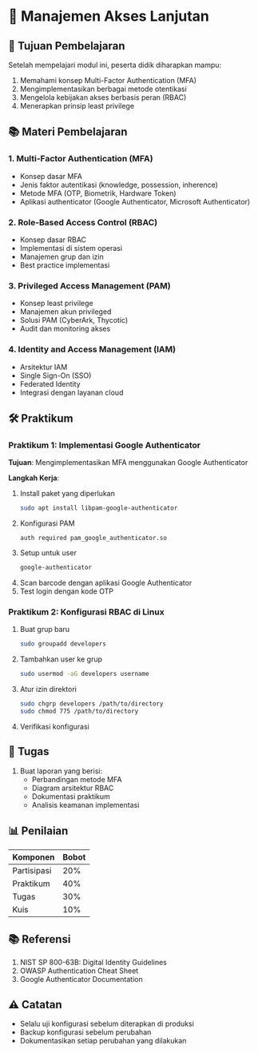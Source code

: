 # 🔑 Manajemen Akses Lanjutan

## 🎯 Tujuan Pembelajaran
Setelah mempelajari modul ini, peserta didik diharapkan mampu:
1. Memahami konsep Multi-Factor Authentication (MFA)
2. Mengimplementasikan berbagai metode otentikasi
3. Mengelola kebijakan akses berbasis peran (RBAC)
4. Menerapkan prinsip least privilege

## 📚 Materi Pembelajaran

### 1. Multi-Factor Authentication (MFA)
   - Konsep dasar MFA
   - Jenis faktor autentikasi (knowledge, possession, inherence)
   - Metode MFA (OTP, Biometrik, Hardware Token)
   - Aplikasi authenticator (Google Authenticator, Microsoft Authenticator)

### 2. Role-Based Access Control (RBAC)
   - Konsep dasar RBAC
   - Implementasi di sistem operasi
   - Manajemen grup dan izin
   - Best practice implementasi

### 3. Privileged Access Management (PAM)
   - Konsep least privilege
   - Manajemen akun privileged
   - Solusi PAM (CyberArk, Thycotic)
   - Audit dan monitoring akses

### 4. Identity and Access Management (IAM)
   - Arsitektur IAM
   - Single Sign-On (SSO)
   - Federated Identity
   - Integrasi dengan layanan cloud

## 🛠️ Praktikum

### Praktikum 1: Implementasi Google Authenticator
**Tujuan**: Mengimplementasikan MFA menggunakan Google Authenticator

**Langkah Kerja**:
1. Install paket yang diperlukan
   ```bash
   sudo apt install libpam-google-authenticator
   ```
2. Konfigurasi PAM
   ```
   auth required pam_google_authenticator.so
   ```
3. Setup untuk user
   ```bash
   google-authenticator
   ```
4. Scan barcode dengan aplikasi Google Authenticator
5. Test login dengan kode OTP

### Praktikum 2: Konfigurasi RBAC di Linux
1. Buat grup baru
   ```bash
   sudo groupadd developers
   ```
2. Tambahkan user ke grup
   ```bash
   sudo usermod -aG developers username
   ```
3. Atur izin direktori
   ```bash
   sudo chgrp developers /path/to/directory
   sudo chmod 775 /path/to/directory
   ```
4. Verifikasi konfigurasi

## 📝 Tugas
1. Buat laporan yang berisi:
   - Perbandingan metode MFA
   - Diagram arsitektur RBAC
   - Dokumentasi praktikum
   - Analisis keamanan implementasi

## 📊 Penilaian
| Komponen | Bobot |
|----------|-------|
| Partisipasi | 20% |
| Praktikum | 40% |
| Tugas | 30% |
| Kuis | 10% |

## 📚 Referensi
1. NIST SP 800-63B: Digital Identity Guidelines
2. OWASP Authentication Cheat Sheet
3. Google Authenticator Documentation

## ⚠️ Catatan
- Selalu uji konfigurasi sebelum diterapkan di produksi
- Backup konfigurasi sebelum perubahan
- Dokumentasikan setiap perubahan yang dilakukan

